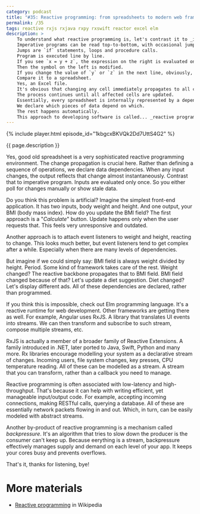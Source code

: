 ```yaml
---
category: podcast
title: "#35: Reactive programming: from spreadsheets to modern web frameworks"
permalink: /35
tags: reactive rxjs rxjava rxpy rxswift reactor excel elm
description: >
    To understand what reactive programming is, let's contrast it to _imperative_ programming.
    Imperative programs can be read top-to-bottom, with occasional jumps.
    Jumps are `if` statements, loops and procedure calls.
    Program is executed line by line.
    If you see `x = y + z`, the expression on the right is evaluated once.
    Then the symbol on the left is modified.
    If you change the value of `y` or `z` in the next line, obviously, it won't affect `x`.
    Compare it to a spreadsheet.
    Yes, an Excel file.
    It's obvious that changing any cell immediately propagates to all cells that depend on it, right?
    The process continues until all affected cells are updated.
    Essentially, every spreadsheet is internally represented by a dependency graph.
    We declare which pieces of data depend on which.
    The rest happens automatically.
    This approach to developing software is called... _reactive programming_.
---
```


{% include player.html episode_id="1kbgcxBKVQk2Dd7UttS4G2" %}

{{ page.description }}

Yes, good old spreadsheet is a very sophisticated reactive programming environment.
The change propagation is crucial here.
Rather than defining a sequence of operations, we declare data dependencies.
When any input changes, the output reflects that change almost instantaneously.
Contrast that to imperative program.
Inputs are evaluated only once.
So you either poll for changes manually or show stale data.

Do you think this problem is artificial?
Imagine the simplest front-end application.
It has two inputs, body weight and height.
And one output, your BMI (body mass index).
How do you update the BMI field?
The first approach is a "_Calculate_" button.
Update happens only when the user requests that.
This feels very unresponsive and outdated.

Another approach is to attach event listeners to weight and height, reacting to change.
This looks much better, but event listeners tend to get complex after a while.
Especially when there are many levels of dependencies.

But imagine if we could simply say: BMI field is always weight divided by height.
Period.
Some kind of framework takes care of the rest.
Weight changed?
The reactive backbone propagates that to BMI field.
BMI field changed because of that?
Let's update a diet suggestion.
Diet changed?
Let's display different ads.
All of these dependencies are declared, rather than programmed.

If you think this is impossible, check out Elm programming language.
It's a reactive runtime for web development.
Other frameworks are getting there as well.
For example, Angular uses RxJS.
A library that translates UI events into streams.
We can then transform and subscribe to such stream, compose multiple streams, etc.

RxJS is actually a member of a broader family of Reactive Extensions.
A family introduced in .NET, later ported to Java, Swift, Python and many more.
Rx libraries encourage modelling your system as a declarative stream of changes.
Incoming users, file system changes, key presses, CPU temperature reading.
All of these can be modelled as a stream.
A stream that you can transform, rather than a callback you need to manage.

Reactive programming is often associated with low-latency and high-throughput.
That's because it can help with writing efficient, yet manageable input/output code.
For example, accepting incoming connections, making RESTful calls, querying a database.
All of these are essentially network packets flowing in and out.
Which, in turn, can be easily modeled with abstract streams.

Another by-product of reactive programming is a mechanism called _backpressure_.
It's an algorithm that tries to slow down the producer is the consumer can't keep up.
Because eerything is a stream, backpressure effectively manages supply and demand on each level of your app.
It keeps your cores busy and prevents overflows.

That's it, thanks for listening, bye!

# More materials

* [Reactive programming](https://en.wikipedia.org/wiki/Reactive_programming) in Wikipedia



